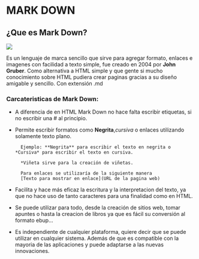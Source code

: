 

# MARK DOWN
## ¿Que es Mark Down?
![](https://blogthinkbig.com/wp-content/uploads/sites/4/2020/09/Markdown-Logo-Example-Markdown-Preview-Enhanced.jpg?fit=1500%2C1000)

Es un lenguaje de marca sencillo que sirve para agregar formato, enlaces e imagenes con facilidad a texto simple, fue creado en 2004 por **John Gruber**.
Como alternativa a HTML simple y que gente si mucho conocimiento sobre HTML pudiera crear paginas gracias a su diseño amigable y sencillo.
Con extensión .md

### Carcateristicas de **Mark Down**:
* A diferencia de en HTML Mark Down no hace falta escribir etiquetas, si no escribir una # al principio.
* Permite escribir formatos como **Negrita**,*cursiva* o enlaces utilizando solamente texto plano.
        
        
        Ejemplo: **Negrita** para escribir el texto en negrita o *Cursiva* para escribir el texto en cursiva.  

        *Viñeta sirve para la creación de viñetas.
    
        Para enlaces se utilizaría de la siguiente manera 
        [Texto para mostrar en enlace](URL de la pagina web)
* Facilita y hace más eficaz la escritura y la interpretacion del texto, ya que no hace uso de tanto caracteres para una finalidad como en HTML.

* Se puede utilizar para todo, desde la creación de sitios web, tomar apuntes o hasta la creacion de libros ya que es fácil su conversión al formato ebup...

* Es independiente de cualquier plataforma, quiere decir que se puede utilizar en cualquier sistema. Además de que es compatible con la mayoria de las aplicaciones y puede adaptarse a las nuevas innovaciones.


